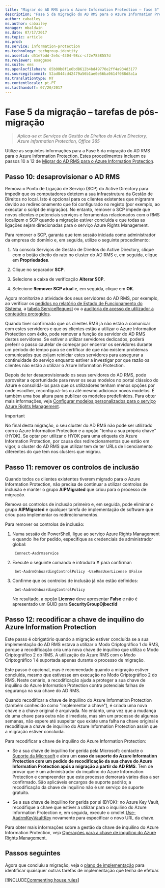 ```yaml
---
title: "Migrar do AD RMS para o Azure Information Protection – fase 5"
description: "Fase 5 da migração do AD RMS para o Azure Information Protection, que abrange os passos 10 a 12 de Migrar do AD RMS para o Azure Information Protection."
author: cabailey
ms.author: cabailey
manager: mbaldwin
ms.date: 07/17/2017
ms.topic: article
ms.prod: 
ms.service: information-protection
ms.technology: techgroup-identity
ms.assetid: d51e7bdd-2e5c-4304-98cc-cf2e7858557d
ms.reviewer: esaggese
ms.suite: ems
ms.openlocfilehash: 85b00b8f1e6bd8612b4bd49770e2ff4a934d3177
ms.sourcegitcommit: 52ad844cd42479a56b1ae0e56ba0614f088d8a1a
ms.translationtype: MT
ms.contentlocale: pt-PT
ms.lasthandoff: 07/20/2017
---
```

# <a name="migration-phase-5---post-migration-tasks"></a>Fase 5 da migração – tarefas de pós-migração

>*Aplica-se a: Serviços de Gestão de Direitos do Active Directory, Azure Information Protection, Office 365*


Utilize as seguintes informações para a Fase 5 da migração do AD RMS para o Azure Information Protection. Estes procedimentos incluem os passos 10 a 12 de [Migrar do AD RMS para o Azure Information Protection](migrate-from-ad-rms-to-azure-rms.md).

## <a name="step-10-deprovison-ad-rms"></a>Passo 10: desaprovisionar o AD RMS

Remova o Ponto de Ligação de Serviço (SCP) do Active Directory para impedir que os computadores detetem a sua infraestrutura da Gestão de Direitos no local. Isto é opcional para os clientes existentes que migraram devido ao redirecionamento que foi configurado no registo (por exemplo, ao executar o script de migração). No entanto, remover o SCP impede que novos clientes e potenciais serviços e ferramentas relacionados com o RMS localizem o SCP quando a migração estiver concluída e que todas as ligações sejam direcionadas para o serviço Azure Rights Management. 

Para remover o SCP, garanta que tem sessão iniciada como administrador da empresa do domínio e, em seguida, utilize o seguinte procedimento:

1. Na consola Serviços de Gestão de Direitos do Active Directory, clique com o botão direito do rato no cluster do AD RMS e, em seguida, clique em **Propriedades**.

2. Clique no separador **SCP**.

3. Selecione a caixa de verificação **Alterar SCP**.

4. Selecione **Remover SCP atual** e, em seguida, clique em **OK**.

Agora monitorize a atividade dos seus servidores do AD RMS, por exemplo, ao verificar os [pedidos no relatório de Estado de Funcionamento do Sistema](https://technet.microsoft.com/library/ee221012%28v=ws.10%29.aspx), a [tabela ServiceRequest](http://technet.microsoft.com/library/dd772686%28v=ws.10%29.aspx) ou a [auditoria de acesso de utilizador a conteúdos protegidos](http://social.technet.microsoft.com/wiki/contents/articles/3440.ad-rms-frequently-asked-questions-faq.aspx). 

Quando tiver confirmado que os clientes RMS já não estão a comunicar com estes servidores e que os clientes estão a utilizar o Azure Information Protection com êxito, pode remover a função de servidor do AD RMS destes servidores. Se estiver a utilizar servidores dedicados, poderá preferir o passo cautelar de começar por encerrar os servidores durante um período de tempo para se certificar de que não existem problemas comunicados que exijam reiniciar estes servidores para assegurar a continuidade do serviço enquanto estiver a investigar por que razão os clientes não estão a utilizar o Azure Information Protection.

Depois de ter desaprovisionado os seus servidores do AD RMS, pode aproveitar a oportunidade para rever os seus modelos no portal clássico do Azure e consolidá-los para que os utilizadores tenham menos opções por onde escolher, reconfigurá-los ou até mesmo adicionar novos modelos. É também uma boa altura para publicar os modelos predefinidos. Para obter mais informações, veja [Configurar modelos personalizados para o serviço Azure Rights Management](../deploy-use/configure-custom-templates.md).

>[!IMPORTANT]
> No final desta migração, o seu cluster do AD RMS não pode ser utilizado com o Azure Information Protection e a opção "tenha a sua própria chave" (HYOK). Se optar por utilizar o HYOK para uma etiqueta do Azure Information Protection, por causa dos redirecionamentos que estão em vigor, o cluster do AD RMS que utilizar tem de ter URLs de licenciamento diferentes do que tem nos clusters que migrou.

## <a name="step-11-remove-onboarding-controls"></a>Passo 11: remover os controlos de inclusão

Quando todos os clientes existentes tiverem migrado para o Azure Information Protection, não precisa de continuar a utilizar controlos de inclusão e manter o grupo **AIPMigrated** que criou para o processo de migração. 

Remova os controlos de inclusão primeiro e, em seguida, pode eliminar o grupo **AIPMigrated** e qualquer tarefa de implementação de software que criou para implementar os redirecionamentos.

Para remover os controlos de inclusão:

1. Numa sessão do PowerShell, ligue ao serviço Azure Rights Management e quando lhe for pedido, especifique as credenciais de administrador global:

        Connect-Aadrmservice

2. Execute o seguinte comando e introduza **Y** para confirmar:

        Set-AadrmOnboardingControlPolicy -UseRmsUserLicense $False

3. Confirme que os controlos de inclusão já não estão definidos:

        Get-AadrmOnboardingControlPolicy

    No resultado, a opção **License** deve apresentar **False** e não é apresentado um GUID para **SecurityGroupOjbectId**

## <a name="step-12-rekey-your-azure-information-protection-tenant-key"></a>Passo 12: recodificar a chave de inquilino do Azure Information Protection
Este passo é obrigatório quando a migração estiver concluída se a sua implementação do AD RMS estava a utilizar o Modo Criptográfico 1 do RMS, porque a recodificação cria uma nova chave de inquilino que utiliza o Modo Criptográfico 2 do RMS. A utilização do Azure RMS com o Modo Criptográfico 1 é suportada apenas durante o processo de migração.

Este passo é opcional, mas é recomendado quando a migração estiver concluída, mesmo que estivesse em execução no Modo Criptográfico 2 do RMS. Neste cenário, a recodificação ajuda a proteger a sua chave de inquilino do Azure Information Protection contra potenciais falhas de segurança na sua chave do AD RMS.

Quando recodificar a chave de inquilino do Azure Information Protection (também conhecido como "implementar a chave"), é criada uma nova chave e a chave original é arquivada. No entanto, uma vez que a mudança de uma chave para outra não é imediata, mas sim um processo de algumas semanas, não espere até suspeitar que existe uma falha na chave original e recodifique a chave de inquilino do Azure Information Protection assim que a migração estiver concluída.

Para recodificar a chave de inquilino do Azure Information Protection:

- Se a sua chave de inquilino for gerida pela Microsoft: contacte o [Suporte da Microsoft](../get-started/information-support.md#to-contact-microsoft-support) e abra um **caso de suporte do Azure Information Protection com um pedido de recodificação da sua chave do Azure Information Protection após a migração a partir do AD RMS**. Tem de provar que é um administrador do inquilino do Azure Information Protection e compreender que este processo demorará vários dias a ser confirmado. São aplicáveis encargos de suporte padrão; a recodificação da chave de inquilino não é um serviço de suporte gratuito.

- Se a sua chave de inquilino for gerida por si (BYOK): no Azure Key Vault, recodifique a chave que estiver a utilizar para o inquilino do Azure Information Protection e, em seguida, execute o cmdlet [Use-AadrmKeyVaultKey](/powershell/aadrm/vlatest/use-aadrmkeyvaultkey) novamente para especificar o novo URL da chave. 

Para obter mais informações sobre a gestão da chave de inquilino do Azure Information Protection, veja [Operações para a chave de inquilino do Azure Rights Management](../deploy-use/operations-tenant-key.md).

## <a name="next-steps"></a>Passos seguintes

Agora que concluiu a migração, veja o [plano de implementação](deployment-roadmap.md) para identificar quaisquer outras tarefas de implementação que tenha de efetuar.

[!INCLUDE[Commenting house rules](../includes/houserules.md)]
